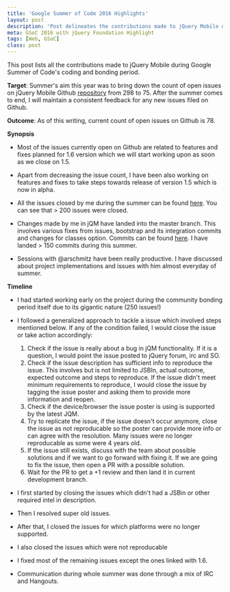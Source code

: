 ```yaml
---
title: 'Google Summer of Code 2016 Highlights'
layout: post
description: 'Post delineates the contributions made to jQuery Mobile during Google Summer of Code 2016'
meta: GSoC 2016 with jQuery Foundation Highlight
tags: [Web, GSoC]
class: post
---
```


This post lists all the contributions made to jQuery Mobile during Google Summer of Code's coding and bonding period.

__Target__: Summer's aim this year was to bring down the count of open issues on jQuery Mobile Github [repository](https://github.com/jquery/jquery-mobile) from 298 to 75. After the summer comes to end, I will maintain a consistent feedback for any new issues filed on Github.

__Outcome__: As of this writing, current count of open issues on Github is 78.

__Synopsis__

- Most of the issues currently open on Github are related to features and fixes planned for 1.6 version which we will start working upon as soon as we close on 1.5.

- Apart from decreasing the issue count, I have been also working on features and fixes to take steps towards release of version 1.5 which is now in alpha.

- All the issues closed by me during the summer can be found [here](https://github.com/jquery/jquery-mobile/issues?utf8=%E2%9C%93&q=is%3Aissue%20is%3Aclosed%20assignee%3Aapsdehal). You can see that > 200 issues were closed.

- Changes made by me in jQM have landed into the master branch. This involves various fixes from issues, bootstrap and its integration commits and changes for classes option. Commits can be found [here](https://github.com/jquery/jquery-mobile/commits/master?author=apsdehal). I have landed > 150 commits during this summer.

- Sessions with @arschmitz have been really productive. I have discussed about project implementations and issues with him almost everyday of summer.

__Timeline__

- I had started working early on the project during the community bonding period itself due to its gigantic nature (250 issues!)

- I followed a generalized approach to tackle a issue which involved steps mentioned below. If any of the condition failed, I would close the issue or take action accordingly:
	1. Check if the issue is really about a bug in jQM functionality. If it is a question, I would point the issue posted to jQuery forum, irc and SO.
	2. Check if the issue description has sufficient info to reproduce the issue. This involves but is not limited to JSBIn, actual outcome, expected outcome and steps to reproduce. If the issue didn't meet minimum requirements to reproduce, I would close the issue by tagging the issue poster and asking them to provide more information and reopen.
	3. Check if the device/browser the issue poster is using is supported by the latest JQM.
	4. Try to replicate the issue, if the issue doesn't occur anymore, close the issue as not reproducable so the poster can provide more info or can agree with the resolution. Many issues were no longer reproducable as some were 4 years old.
	5. If the issue still exists, discuss with the team about possible solutions and if we want to go forward with fixing it. If we are going to fix the issue, then open a PR with a possible solution.
	6. Wait for the PR to get a +1 review and then land it in current development branch.

- I first started by closing the issues which didn't had a JSBin or other required intel in description.

- Then I resolved super old issues.

- After that, I closed the issues for which platforms were no longer supported.

- I also closed the issues which were not reproducable

- I fixed most of the remaining issues except the ones linked with 1.6.

- Communication during whole summer was done through a mix of IRC and Hangouts.
